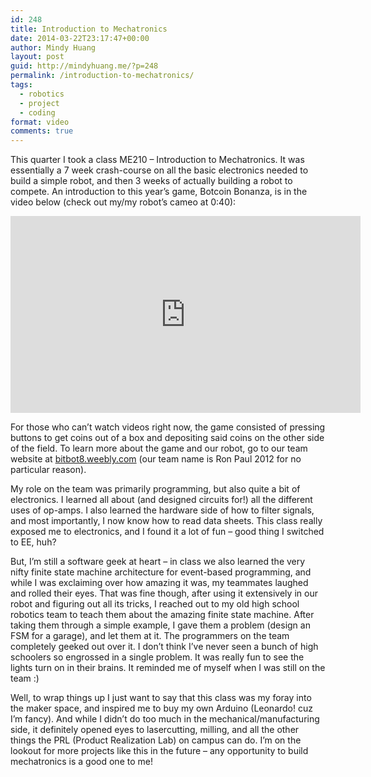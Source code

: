 ```yaml
---
id: 248
title: Introduction to Mechatronics
date: 2014-03-22T23:17:47+00:00
author: Mindy Huang
layout: post
guid: http://mindyhuang.me/?p=248
permalink: /introduction-to-mechatronics/
tags:
  - robotics
  - project
  - coding
format: video
comments: true
---
```

This quarter I took a class ME210 &#8211; Introduction to Mechatronics. It was essentially a 7 week crash-course on all the basic electronics needed to build a simple robot, and then 3 weeks of actually building a robot to compete. An introduction to this year&#8217;s game, Botcoin Bonanza, is in the video below (check out my/my robot&#8217;s cameo at 0:40):

<iframe width="560" height="315" src="https://www.youtube.com/embed/Vv-xu6FFCfE?list=PLSWmzCgI9eSR4IpOQojdPHWelDS3t_x_t" frameborder="0"></iframe>

For those who can&#8217;t watch videos right now, the game consisted of pressing buttons to get coins out of a box and depositing said coins on the other side of the field. To learn more about the game and our robot, go to our team website at [bitbot8.weebly.com](http://bitbot8.weebly.com/) (our team name is Ron Paul 2012 for no particular reason).

My role on the team was primarily programming, but also quite a bit of electronics. I learned all about (and designed circuits for!) all the different uses of op-amps. I also learned the hardware side of how to filter signals, and most importantly, I now know how to read data sheets. This class really exposed me to electronics, and I found it a lot of fun &#8211; good thing I switched to EE, huh?

But, I&#8217;m still a software geek at heart &#8211; in class we also learned the very nifty finite state machine architecture for event-based programming, and while I was exclaiming over how amazing it was, my teammates laughed and rolled their eyes. That was fine though, after using it extensively in our robot and figuring out all its tricks, I reached out to my old high school robotics team to teach them about the amazing finite state machine. After taking them through a simple example, I gave them a problem (design an FSM for a garage), and let them at it. The programmers on the team completely geeked out over it. I don&#8217;t think I&#8217;ve never seen a bunch of high schoolers so engrossed in a single problem. It was really fun to see the lights turn on in their brains. It reminded me of myself when I was still on the team :)

Well, to wrap things up I just want to say that this class was my foray into the maker space, and inspired me to buy my own Arduino (Leonardo! cuz I&#8217;m fancy). And while I didn&#8217;t do too much in the mechanical/manufacturing side, it definitely opened eyes to lasercutting, milling, and all the other things the PRL (Product Realization Lab) on campus can do. I&#8217;m on the lookout for more projects like this in the future &#8211; any opportunity to build mechatronics is a good one to me!

&nbsp;